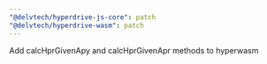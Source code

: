 ```yaml
---
"@delvtech/hyperdrive-js-core": patch
"@delvtech/hyperdrive-wasm": patch
---
```


Add calcHprGivenApy and calcHprGivenApr methods to hyperwasm
